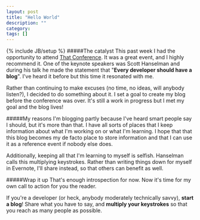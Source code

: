 ```yaml
---
layout: post
title: "Hello World"
description: ""
category: 
tags: []
---
```

{% include JB/setup %}
#####The catalyst
This past week I had the opportunity to attend [That Conference](http://www.thatconference.com/). It was a great event, and I highly recommend it. One of the keynote speakers was Scott Hanselman and during his talk he made the statement that "**Every developer should have a blog**". I've heard it before but this time it resonated with me.

Rather than continuing to make excuses (no time, no ideas, will anybody listen?), I decided to do something about it. I set a goal to create my blog before the conference was over. It's still a work in progress but I met my goal and the blog lives!

#####My reasons
I'm blogging partly because I've heard smart people say I should, but it's more than that. I have all sorts of places that I keep information about what I'm working on or what I'm learning. I hope that that this blog becomes my de facto place to store information and that I can use it as a reference event if nobody else does.

Additionally, keeping all that I'm learning to myself is selfish. Hanselman calls this multiplying keystrokes. Rather than writing things down for myself in Evernote, I'll share instead, so that others can benefit as well.

#####Wrap it up
That's enough introspection for now. Now it's time for my own call to action for you the reader.

If you're a developer (or heck, anybody moderately technically savvy), **start a blog**! Share what you have to say, and **multiply your keystrokes** so that you reach as many people as possible.
